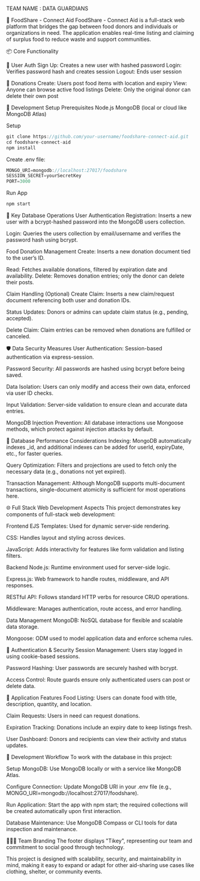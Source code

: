 ###
TEAM NAME : DATA GUARDIANS

🥗 FoodShare - Connect Aid
FoodShare - Connect Aid is a full-stack web platform that bridges the gap between food donors and individuals or organizations in need. The application enables real-time listing and claiming of surplus food to reduce waste and support communities.

📦 Core Functionality 

👤 User Auth
Sign Up: Creates a new user with hashed password
Login: Verifies password hash and creates session
Logout: Ends user session

🥘 Donations
Create: Users post food items with location and expiry
View: Anyone can browse active food listings
Delete: Only the original donor can delete their own post

🧪 Development Setup
Prerequisites
Node.js
MongoDB (local or cloud like MongoDB Atlas)

Setup
```javascript
git clone https://github.com/your-username/foodshare-connect-aid.git
cd foodshare-connect-aid
npm install
```
Create .env file:
```javascript
MONGO_URI=mongodb://localhost:27017/foodshare
SESSION_SECRET=yourSecretKey
PORT=3000
```
Run App
```javascript
npm start
```

🔧 Key Database Operations
User Authentication
Registration: Inserts a new user with a bcrypt-hashed password into the MongoDB users collection.

Login: Queries the users collection by email/username and verifies the password hash using bcrypt.

Food Donation Management
Create: Inserts a new donation document tied to the user’s ID.

Read: Fetches available donations, filtered by expiration date and availability.
Delete: Removes donation entries; only the donor can delete their posts.

Claim Handling (Optional)
Create Claim: Inserts a new claim/request document referencing both user and donation IDs.

Status Updates: Donors or admins can update claim status (e.g., pending, accepted).

Delete Claim: Claim entries can be removed when donations are fulfilled or canceled.

🛡️ Data Security Measures
User Authentication: Session-based authentication via express-session.

Password Security: All passwords are hashed using bcrypt before being saved.

Data Isolation: Users can only modify and access their own data, enforced via user ID checks.

Input Validation: Server-side validation to ensure clean and accurate data entries.

MongoDB Injection Prevention: All database interactions use Mongoose methods, which protect against injection attacks by default.

🚀 Database Performance Considerations
Indexing: MongoDB automatically indexes _id, and additional indexes can be added for userId, expiryDate, etc., for faster queries.

Query Optimization: Filters and projections are used to fetch only the necessary data (e.g., donations not yet expired).

Transaction Management: Although MongoDB supports multi-document transactions, single-document atomicity is sufficient for most operations here.

🌐 Full Stack Web Development Aspects
This project demonstrates key components of full-stack web development:

Frontend
EJS Templates: Used for dynamic server-side rendering.

CSS: Handles layout and styling across devices.

JavaScript: Adds interactivity for features like form validation and listing filters.

Backend
Node.js: Runtime environment used for server-side logic.

Express.js: Web framework to handle routes, middleware, and API responses.

RESTful API: Follows standard HTTP verbs for resource CRUD operations.

Middleware: Manages authentication, route access, and error handling.

Data Management
MongoDB: NoSQL database for flexible and scalable data storage.

Mongoose: ODM used to model application data and enforce schema rules.

🔐 Authentication & Security
Session Management: Users stay logged in using cookie-based sessions.

Password Hashing: User passwords are securely hashed with bcrypt.

Access Control: Route guards ensure only authenticated users can post or delete data.

📲 Application Features
Food Listing: Users can donate food with title, description, quantity, and location.

Claim Requests: Users in need can request donations.

Expiration Tracking: Donations include an expiry date to keep listings fresh.

User Dashboard: Donors and recipients can view their activity and status updates.

🧪 Development Workflow
To work with the database in this project:

Setup MongoDB: Use MongoDB locally or with a service like MongoDB Atlas.

Configure Connection: Update MongoDB URI in your .env file (e.g., MONGO_URI=mongodb://localhost:27017/foodshare).

Run Application: Start the app with npm start; the required collections will be created automatically upon first interaction.

Database Maintenance: Use MongoDB Compass or CLI tools for data inspection and maintenance.

🧑‍🤝‍🧑 Team Branding
The footer displays "Tikey", representing our team and commitment to social good through technology.

This project is designed with scalability, security, and maintainability in mind, making it easy to expand or adapt for other aid-sharing use cases like clothing, shelter, or community events.



